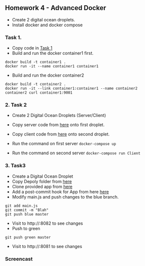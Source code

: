 ## Homework 4 - Advanced Docker

* Create 2 digital ocean droplets.
* Install docker and docker compose

### Task 1.

* Copy code in  [Task 1](https://github.com/shakepreman/devops_hw4/tree/master/Task1)
* Build and run the docker container1 first.
```
docker build -t container1 .
docker run -it --name container1 container1
```

* Build and run the docker container2
```
docker build -t container2 .
docker run -it --link container1:container1 --name container2 container2 curl container1:9001
```

### 2. Task 2

* Create 2 Digital Ocean Droplets (Server/Client)
* Copy server code from [here](https://github.com/shakepreman/devops_hw4/tree/master/Task2/Server) onto first droplet.
* Copy client code from [here](https://github.com/shakepreman/devops_hw4/tree/master/Task2/Client) onto second droplet.

* Run the command on first server 
`docker-compose up`
* Run the command on second server
`docker-compose run Client`

### 3. Task3

* Create a Digital Ocean Droplet
* Copy Depoly folder from [here](https://github.com/shakepreman/devops_hw4/tree/master/Task3)
* Clone provided app from [here](https://github.com/CSC-DevOps/App)
* Add a post-commit hook for App from here [here](https://github.com/shakepreman/devops_hw4/tree/master/Task3/App_hooks)
* Modify main.js and push changes to the blue branch.
```
git add main.js
git commit -m "Blah"
git push blue master
```
* Visit to http://<ip for the droplet>:8082 to see changes
* Push to green
```
git push green master
```
* Visit to http://<ip for the droplet>:8081 to see changes

### Screencast
